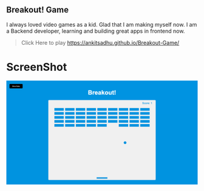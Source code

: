 ## Breakout! Game



I always loved video games as a kid. Glad that I am making myself now. I am a Backend developer, learning and building great apps in frontend now.
> Click Here to play https://ankitsadhu.github.io/Breakout-Game/


# ScreenShot

![Screenshot](images/Screenshot.png)
